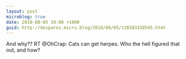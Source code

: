 ```yaml
---
layout: post
microblog: true
date: 2010-08-05 10:00 +1000
guid: http://desparoz.micro.blog/2010/08/05/t20383310545.html
---
```

And why?? RT @OhCrap: Cats can get herpes. Who the hell figured that out, and how?
